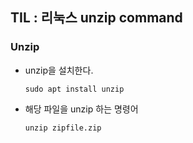 ## TIL : 리눅스 unzip command

### Unzip 

- unzip을 설치한다. 

    ```shell
    sudo apt install unzip
    ```

- 해당 파일을 unzip 하는 명령어 

    ```shell
    unzip zipfile.zip
    ```

    